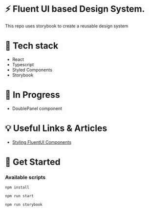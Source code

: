 # ⚡️ Fluent UI based Design System.

This repo uses storybook to create a reusable design system

# 👾 Tech stack

- React
- Typescript
- Styled Components
- Storybook

# 🔨 In Progress
- DoublePanel component

# 💡 Useful Links & Articles

- [Styling FluentUI Components](https://github.com/microsoft/fluentui/blob/cbc0b9a2f9b569eeabd7bba3812002edcca948e8/packages/react-internal/src/components/Panel/Panel.styles.ts#L23)

# 🚦 Get Started

### Available scripts

```
npm install

npm run start

npm run storybook
```